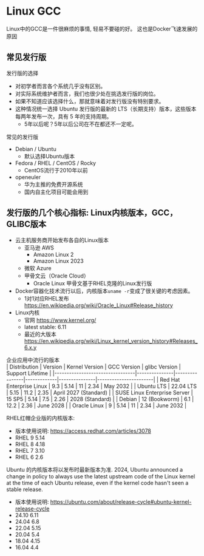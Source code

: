 # Linux GCC

Linux中的GCC是一件很麻烦的事情, 轻易不要碰的好。
这也是Docker飞速发展的原因

## 常见发行版

发行版的选择
- 对初学者而言各个系统几乎没有区别。
- 对实际系统维护者而言，我们也很少处在挑选发行版的岗位。
- 如果不知道应该选择什么，那就意味着对发行版没有特别要求。
- 这种情况统一选择 Ubuntu 发行版的最新的 LTS（长期支持）版本，这些版本每两年发布一次，具有 5 年的支持周期。
  - 5年以后呢？5年以后公司在不在都还不一定呢。

常见的发行版
- Debian / Ubuntu
  - 默认选择Ubuntu版本
- Fedora / RHEL / CentOS / Rocky
  - CentOS流行于2010年以前
- openeuler
  - 华为主推的免费开源系统
  - 国内自主化项目可能会用到

## 发行版的几个核心指标: Linux内核版本，GCC，GLIBC版本

- 云主机服务商开始发布各自的Linux版本
  - 亚马逊 AWS
    - Amazon Linux 2
    - Amazon Linux 2023
  - 微软 Azure
  - 甲骨文云（Oracle Cloud）
    - Oracle Linux 甲骨文基于RHEL克隆的Linux发行版
- Docker容器化技术流行以后，内核版本`uname -r`变成了很关键的考虑因素。
  - 1对1对应RHEL发布 https://en.wikipedia.org/wiki/Oracle_Linux#Release_history
- Linux内核
  - 官网 https://www.kernel.org/
  - latest stable:   6.11
  - 最近的大版本 https://en.wikipedia.org/wiki/Linux_kernel_version_history#Releases_6.x.y

企业应用中流行的版本  
| Distribution                    | Version       | Kernel Version | GCC Version | glibc Version | Support Lifetime      |
|---------------------------------|---------------|----------------|-------------|---------------|-----------------------|
| Red Hat Enterprise Linux        | 9.3           | 5.14           | 11          | 2.34          | May 2032              |
| Ubuntu LTS                      | 22.04 LTS     | 5.15           | 11.2        | 2.35          | April 2027 (Standard) |
| SUSE Linux Enterprise Server    | 15 SP5        | 5.14           | 7.5         | 2.26          | 2028 (Standard)       |
| Debian                          | 12 (Bookworm) | 6.1            | 12.2        | 2.36          | June 2028             |
| Oracle Linux                    | 9             | 5.14           | 11          | 2.34          | June 2032             |

RHEL红帽企业版的内核版本: 
- 版本使用说明: https://access.redhat.com/articles/3078
- RHEL 9 5.14
- RHEL 8 4.18
- RHEL 7 3.10
- RHEL 6 2.6

Ubuntu 的内核版本将以发布时最新版本为准. 2024, Ubuntu announced a change in policy to always use the latest upstream code of the Linux kernel at the time of each Ubuntu release, even if the kernel code hasn't seen a stable release.
- 版本使用说明: https://ubuntu.com/about/release-cycle#ubuntu-kernel-release-cycle
- 24.10 6.11
- 24.04 6.8
- 22.04 5.15
- 20.04 5.4
- 18.04 4.15
- 16.04 4.4
